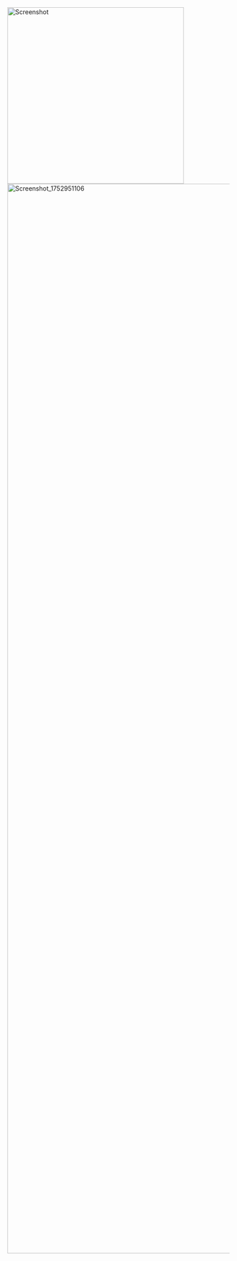 <img src="https://github.com/user-attachments/assets/351d92fc-f1fe-45fa-9405-3af6629b449c" alt="Screenshot" style="width:400px;" />

<img width="1080" height="2424" alt="Screenshot_1752951106" src="https://github.com/user-attachments/assets/bdf23dce-8713-43d6-ab86-99b21e9c1488" />
